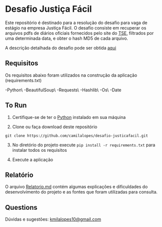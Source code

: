# Desafio Justiça Fácil
Este repositório é destinado para a resolução do desafio para vaga de estágio na empresa Justiça Fácil. O desafio consiste em recuperar os arquivos pdfs de diários oficiais fornecidos pelo site do [TSE](http://www.tse.jus.br/servicos-judiciais/publicacoes-oficiais/diario-da-justica-eletronico/diario-da-justica-eletronico-1), filtrados por uma determinada data, e obter o hash MD5 de cada arquivo.

A descrição detalhada do desafio pode ser obtida [aqui](https://github.com/justica-facil/desafio-estagio)

## Requisitos
Os requisitos abaixo foram utilizados na construção da aplicação (requirements.txt)

-Python\\
-BeautifulSoup\\
-Requests\\
-Hashlib\\
-Os\\
-Date

## To Run

1. Certifique-se de ter o [Python](https://www.python.org/) instalado em sua máquina

2. Clone ou faça download deste repositório
```
git clone https://github.com/camilalopes/desafio-justicafacil.git
```
3. No diretório do projeto execute  `pip install -r requirements.txt` para instalar todos os requisitos

4. Execute a aplicação

## Relatório

O arquivo [Relatorio.md](Relatorio.md) contém algumas explicações e dificuldades do desenvolvimento do projeto e as fontes que foram utilizadas para consulta.

## Questions

Dúvidas e sugestões: kmilalopes10@gmail.com
